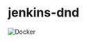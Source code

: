 # jenkins-dnd

![Docker](https://github.com/marcocot/jenkins-dnd/workflows/Docker/badge.svg?branch=master)

